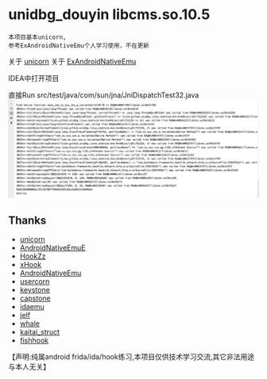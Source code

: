 # unidbg_douyin libcms.so.10.5

```
本项目基本unicorn,
参考ExAndroidNativeEmu个人学习使用，不在更新
```
关于 [unicorn](https://github.com/zhkl0228/unicorn) 
关于 [ExAndroidNativeEmu](https://github.com/maiyao1988/ExAndroidNativeEmu)

IDEA中打开项目

直接Run src/test/java/com/sun/jna/JniDispatchTest32.java
![](assets/WX20200408-170239@2x.png)
 
## Thanks
- [unicorn](https://github.com/zhkl0228/unicorn)
- [AndroidNativeEmuE](https://github.com/AeonLucid/AndroidNativeEmu)
- [HookZz](https://github.com/jmpews/HookZz)
- [xHook](https://github.com/iqiyi/xHook)
- [AndroidNativeEmu](https://github.com/AeonLucid/AndroidNativeEmu)
- [usercorn](https://github.com/lunixbochs/usercorn)
- [keystone](https://github.com/keystone-engine/keystone)
- [capstone](https://github.com/aquynh/capstone)
- [idaemu](https://github.com/36hours/idaemu)
- [jelf](https://github.com/fornwall/jelf)
- [whale](https://github.com/asLody/whale)
- [kaitai_struct](https://github.com/kaitai-io/kaitai_struct)
- [fishhook](https://github.com/facebook/fishhook)


【声明:纯属android frida/ida/hook练习,本项目仅供技术学习交流,其它非法用途与本人无关】
